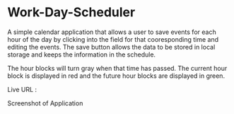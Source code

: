 # Work-Day-Scheduler
A simple calendar application that allows a user to save events for each hour of the day by clicking into the field for that cooresponding time and editing the events. The save button allows the data to be stored in local storage and keeps the information in the schedule.

The hour blocks will turn gray when that time has passed. The current hour block is displayed in red and the future hour blocks are displayed in green.

Live URL :

Screenshot of Application
